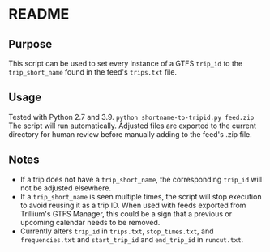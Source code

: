 # README

## Purpose
This script can be used to set every instance of a GTFS `trip_id` to the `trip_short_name` found in the feed's `trips.txt` file.

## Usage 
Tested with Python 2.7 and 3.9.
`python shortname-to-tripid.py feed.zip`
The script will run automatically. Adjusted files are exported to the current directory for human review before manually adding to the feed's .zip file.

## Notes 
- If a trip does not have a `trip_short_name`, the corresponding `trip_id` will not be adjusted elsewhere. 
- If a `trip_short_name` is seen multiple times, the script will stop execution to avoid reusing it as a trip ID. When used with feeds exported from Trillium's GTFS Manager, this could be a sign that a previous or upcoming calendar needs to be removed.
- Currently alters `trip_id` in `trips.txt`, `stop_times.txt`, and `frequencies.txt` and `start_trip_id` and `end_trip_id` in `runcut.txt`. 